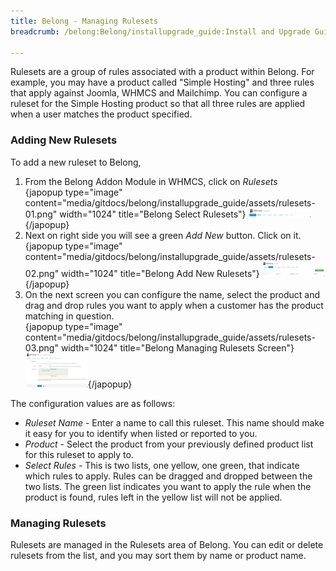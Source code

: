 ```yaml
---
title: Belong - Managing Rulesets
breadcrumb: /belong:Belong/installupgrade_guide:Install and Upgrade Guide/managingrulesets:Managing Rulesets/

---
```



Rulesets are a group of rules associated with a product within Belong.  For example, you may have a product called "Simple Hosting" and three rules that apply against Joomla, WHMCS and Mailchimp.  You can configure a ruleset for the Simple Hosting product so that all three rules are applied when a user matches the product specified.

### Adding New Rulesets

To add a new ruleset to Belong,

1. From the Belong Addon Module in WHMCS, click on _Rulesets_ <br />
{japopup type="image" content="media/gitdocs/belong/installupgrade_guide/assets/rulesets-01.png" width="1024" title="Belong Select Rulesets"}
<img src="assets/rulesets-01.png" width="100px" />{/japopup}
2. Next on right side you will see a green _Add New_ button.  Click on it. <br />
{japopup type="image" content="media/gitdocs/belong/installupgrade_guide/assets/rulesets-02.png" width="1024" title="Belong Add New Rulesets"}
<img src="assets/rulesets-02.png" width="100px" />{/japopup}
3. On the next screen you can configure the name, select the product and drag and drop rules you want to apply when a customer has the product matching in question. <br />
{japopup type="image" content="media/gitdocs/belong/installupgrade_guide/assets/rulesets-03.png" width="1024" title="Belong Managing Rulesets Screen"}
<img src="assets/rulesets-03.png" width="100px" />{/japopup}


The configuration values are as follows:

* *Ruleset Name* - Enter a name to call this ruleset. This name should make it easy for you to identify when listed or reported to you.
* *Product* - Select the product from your previously defined product list for this ruleset to apply to.
* *Select Rules* - This is two lists, one yellow, one green, that indicate which rules to apply.  Rules can be dragged and dropped between the two lists.  The green list indicates you want to apply the rule when the product is found, rules left in the yellow list will not be applied.


### Managing Rulesets

Rulesets are managed in the Rulesets area of Belong.  You can edit or delete rulesets from the list, and you may sort them by name or product name.
